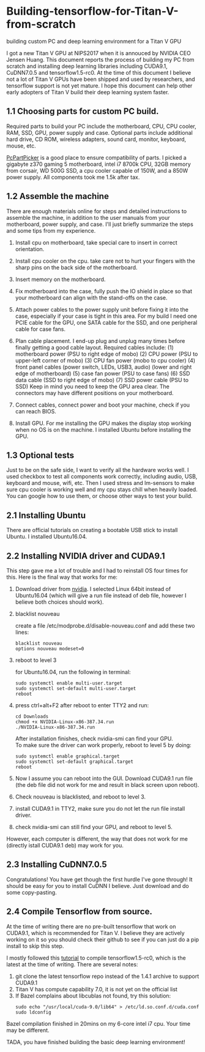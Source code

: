 # Building-tensorflow-for-Titan-V-from-scratch
building custom PC and deep learning environment for a Titan V GPU

I got a new Titan V GPU at NIPS2017 when it is annouced by NVIDIA CEO Jensen Huang. This document reports the process of building my PC from scratch and installing deep learning libraries including CUDA9.1, CuDNN7.0.5 and tensorflow1.5-rc0. At the time of this document I believe not a lot of Titan V GPUs have been shipped and used by researchers, and tensorflow support is not yet mature. I hope this document can help other early adopters of Titan V build their deep learning system faster.

## 1.1 Choosing parts for custom PC build.

Required parts to build your PC include the motherboard, CPU, CPU cooler, RAM, SSD, GPU, power supply and case. Optional parts include additional hard drive, CD ROM, wireless adapters, sound card, monitor, keyboard, mouse, etc. 

[PcPartPicker](https://pcpartpicker.com) is a good place to ensure compatibility of parts. I picked a gigabyte z370 gaming 5 motherboard, intel i7 8700k CPU, 32GB memory from corsair, WD 500G SSD, a cpu cooler capable of 150W, and a 850W power supply. All components took me 1.5k after tax.

## 1.2 Assemble the machine

There are enough materials online for steps and detailed instructions to assemble the machine, in addition to the user manuals from your motherboard, power supply, and case. I'll just briefly summarize the steps and some tips from my experience.

1. Install cpu on motherboard, take special care to insert in correct orientation.
2. Install cpu cooler on the cpu. take care not to hurt your fingers with the sharp pins on the back side of the motherboard.
3. Insert memory on the motherboard.
4. Fix motherboard into the case, fully push the IO shield in place so that your motherboard can align with the stand-offs on the case.
5. Attach power cables to the power supply unit before fixing it into the case, especially if your case is tight in this area. For my build I need one PCIE cable for the GPU, one SATA cable for the SSD, and one peripheral cable for case fans.
6. Plan cable placement. I end-up plug and unplug many times before finally getting a good cable layout. Required cables include:
(1) motherboard power (PSU to right edge of mobo)
(2) CPU power (PSU to upper-left corner of mobo)
(3) CPU fan power (mobo to cpu cooler)
(4) front panel cables (power switch, LEDs, USB3, audio) (lower and right edge of motherboard)
(5) case fan power (PSU to case fans)
(6) SSD data cable (SSD to right edge of mobo)
(7) SSD power cable (PSU to SSD)
Keep in mind you need to keep the GPU area clear. The connectors may have different positions on your motherboard.

7. Connect cables, connect power and boot your machine, check if you can reach BIOS.
8. Install GPU. For me installing the GPU makes the display stop working when no OS is on the machine. I installed Ubuntu before installing the GPU.

## 1.3 Optional tests
Just to be on the safe side, I want to verify all the hardware works well. I used checkbox to test all components work correctly, including audio, USB, keyboard and mouse, wifi, etc. Then I used stress and lm-sensors to make sure cpu cooler is working well and my cpu stays chill when heavily loaded. You can google how to use them, or choose other ways to test your build.

## 2.1 Installing Ubuntu
There are official tutorials on creating a bootable USB stick to install Ubuntu. I installed Ubuntu16.04.

## 2.2 Installing NVIDIA driver and CUDA9.1
This step gave me a lot of trouble and I had to reinstall OS four times for this. Here is the final way that works for me:

1. Download driver from [nvidia](http://www.nvidia.com/Download/index.aspx?). I selected Linux 64bit instead of Ubuntu16.04 (which will give a run file instead of deb file, however I believe both choices should work).
2. blacklist nouveau 

    create a file /etc/modprobe.d/disable-nouveau.conf and add these two lines:  
    ```
    blacklist nouveau  
    options nouveau modeset=0
    ```
    
3. reboot to level 3

    for Ubuntu16.04, run the following in terminal:  
    ```
    sudo systemctl enable multi-user.target
    sudo systemctl set-default multi-user.target
    reboot
    ```
    
4. press ctrl+alt+F2 after reboot to enter TTY2 and run:  
    ```
    cd Downloads
    chmod +x NVIDIA-Linux-x86-387.34.run
    ./NVIDIA-Linux-x86-387.34.run
    ```
    
    After installation finishes, check nvidia-smi can find your GPU.  
    To make sure the driver can work properly, reboot to level 5 by doing:  
    ```
    sudo systemctl enable graphical.target
    sudo systemctl set-default graphical.target
    reboot
    ```
    
5. Now I assume you can reboot into the GUI. Download CUDA9.1 run file (the deb file did not work for me and result in black screen upon reboot).
6. Check nouveau is blacklisted, and reboot to level 3.
7. install CUDA9.1 in TTY2, make sure you do not let the run file install driver.
8. check nvidia-smi can still find your GPU, and reboot to level 5.

However, each computer is different, the way that does not work for me (directly istall CUDA9.1 deb) may work for you.

## 2.3 Installing CuDNN7.0.5
Congratulations! You have get though the first hurdle I've gone through! It should be easy for you to install CuDNN I believe. Just download and do some copy-pasting.

## 2.4 Compile Tensorflow from source.
At the time of writing there are no pre-built tensorflow that work on CUDA9.1, which is recommended for Titan V. I believe they are actively working on it so you should check their github to see if you can just do a pip install to skip this step.

I mostly followed this [tutorial](http://www.python36.com/install-tensorflow141-gpu/) to compile tensorflow1.5-rc0, which is the latest at the time of writing. There are several notes:

1. git clone the latest tensorflow repo instead of the 1.4.1 archive to support CUDA9.1
2. Titan V has compute capability 7.0, it is not yet on the official list
3. If Bazel complains about libcublas not found, try this solution:  
    ```
    sudo echo "/usr/local/cuda-9.0/lib64" > /etc/ld.so.conf.d/cuda.conf
    sudo ldconfig
    ```
    
Bazel compilation finished in 20mins on my 6-core intel i7 cpu. Your time may be different.

TADA, you have finished building the basic deep learning environment!
